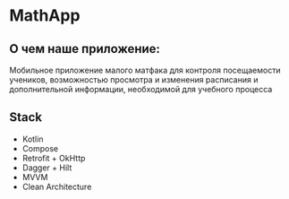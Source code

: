 # MathApp
## О чем наше приложение:  
Мобильное приложение малого матфака для контроля посещаемости учеников, возможностью просмотра и изменения расписания и дополнительной информации, необходимой для учебного процесса

## Stack
- Kotlin
- Compose
- Retrofit + OkHttp
- Dagger + Hilt
- MVVM
- Clean Architecture
